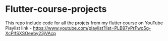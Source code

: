 # Flutter-course-projects

This repo include code for all the projets from my flutter course on YouTube
Playlist link - https://www.youtube.com/playlist?list=PLB97yPrFwo5g-XcPlfSXSOeeby23jVAcp
